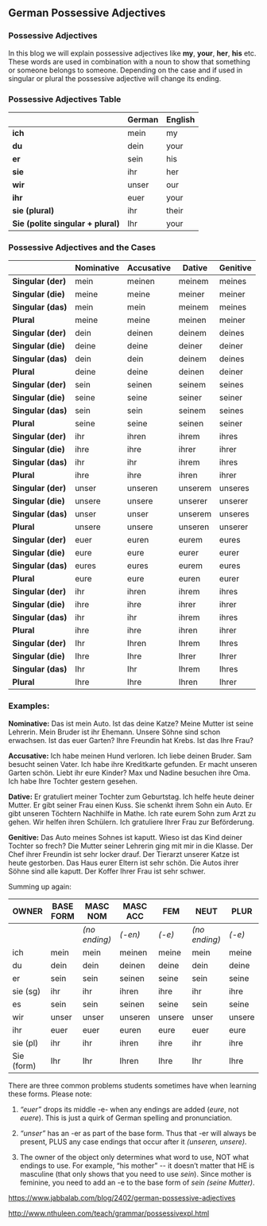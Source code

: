 ## German Possessive Adjectives

### Possessive Adjectives

In this blog we will explain possessive adjectives like **my**, **your**, **her**, **his** etc. These words are used in combination with a noun to show that something or someone belongs to someone. Depending on the case and if used in singular or plural the possessive adjective will change its ending. 

 

### Possessive Adjectives Table

|                                    | **German** | **English** |
| ---------------------------------- | ---------- | ----------- |
| **ich**                            | mein       | my          |
| **du**                             | dein       | your        |
| **er**                             | sein       | his         |
| **sie**                            | ihr        | her         |
| **wir**                            | unser      | our         |
| **ihr**                            | euer       | your        |
| **sie (plural)**                   | ihr        | their       |
| **Sie (polite singular + plural)** | Ihr        | your        |

 

### Possessive Adjectives and the Cases

|                    | **Nominative** | **Accusative** | **Dative** | **Genitive** |
| ------------------ | -------------- | -------------- | ---------- | ------------ |
| **Singular (der)** | mein           | meinen         | meinem     | meines       |
| **Singular (die)** | meine          | meine          | meiner     | meiner       |
| **Singular (das)** | mein           | mein           | meinem     | meines       |
| **Plural**         | meine          | meine          | meinen     | meiner       |
| **Singular (der)** | dein           | deinen         | deinem     | deines       |
| **Singular (die)** | deine          | deine          | deiner     | deiner       |
| **Singular (das)** | dein           | dein           | deinem     | deines       |
| **Plural**         | deine          | deine          | deinen     | deiner       |
| **Singular (der)** | sein           | seinen         | seinem     | seines       |
| **Singular (die)** | seine          | seine          | seiner     | seiner       |
| **Singular (das)** | sein           | sein           | seinem     | seines       |
| **Plural**         | seine          | seine          | seinen     | seiner       |
| **Singular (der)** | ihr            | ihren          | ihrem      | ihres        |
| **Singular (die)** | ihre           | ihre           | ihrer      | ihrer        |
| **Singular (das)** | ihr            | ihr            | ihrem      | ihres        |
| **Plural**         | ihre           | ihre           | ihren      | ihrer        |
| **Singular (der)** | unser          | unseren        | unserem    | unseres      |
| **Singular (die)** | unsere         | unsere         | unserer    | unserer      |
| **Singular (das)** | unser          | unser          | unserem    | unseres      |
| **Plural**         | unsere         | unsere         | unseren    | unserer      |
| **Singular (der)** | euer           | euren          | eurem      | eures        |
| **Singular (die)** | eure           | eure           | eurer      | eurer        |
| **Singular (das)** | eures          | eures          | eurem      | eures        |
| **Plural**         | eure           | eure           | euren      | eurer        |
| **Singular (der)** | ihr            | ihren          | ihrem      | ihres        |
| **Singular (die)** | ihre           | ihre           | ihrer      | ihrer        |
| **Singular (das)** | ihr            | ihr            | ihrem      | ihres        |
| **Plural**         | ihre           | ihre           | ihren      | ihrer        |
| **Singular (der)** | Ihr            | Ihren          | Ihrem      | Ihres        |
| **Singular (die)** | Ihre           | Ihre           | Ihrer      | Ihrer        |
| **Singular (das)** | Ihr            | Ihr            | Ihrem      | Ihres        |
| **Plural**         | Ihre           | Ihre           | Ihren      | Ihrer        |

 

### Examples:

**Nominative:**
Das ist mein Auto.
Ist das deine Katze?
Meine Mutter ist seine Lehrerin.
Mein Bruder ist ihr Ehemann.
Unsere Söhne sind schon erwachsen.
Ist das euer Garten?
Ihre Freundin hat Krebs.
Ist das Ihre Frau?

**Accusative:**
Ich habe meinen Hund verloren.
Ich liebe deinen Bruder.
Sam besucht seinen Vater.
Ich habe ihre Kreditkarte gefunden.
Er macht unseren Garten schön.
Liebt ihr eure Kinder?
Max und Nadine besuchen ihre Oma.
Ich habe Ihre Tochter gestern gesehen.

**Dative:**
Er gratuliert meiner Tochter zum Geburtstag.
Ich helfe heute deiner Mutter.
Er gibt seiner Frau einen Kuss.
Sie schenkt ihrem Sohn ein Auto.
Er gibt unseren Töchtern Nachhilfe in Mathe.
Ich rate eurem Sohn zum Arzt zu gehen.
Wir helfen ihren Schülern.
Ich gratuliere Ihrer Frau zur Beförderung.

**Genitive:**
Das Auto meines Sohnes ist kaputt.
Wieso ist das Kind deiner Tochter so frech?
Die Mutter seiner Lehrerin ging mit mir in die Klasse.
Der Chef ihrer Freundin ist sehr locker drauf.
Der Tierarzt unserer Katze ist heute gestorben.
Das Haus eurer Eltern ist sehr schön.
Die Autos ihrer Söhne sind alle kaputt.
Der Koffer Ihrer Frau ist sehr schwer.

Summing up again:

| OWNER      | BASE FORM | MASC NOM      | MASC ACC | FEM    | NEUT          | PLUR   |
| ---------- | --------- | ------------- | -------- | ------ | ------------- | ------ |
|            |           | *(no ending)* | *(-en)*  | *(-e)* | *(no ending)* | *(-e)* |
| ich        | mein      | mein          | meinen   | meine  | mein          | meine  |
| du         | dein      | dein          | deinen   | deine  | dein          | deine  |
| er         | sein      | sein          | seinen   | seine  | sein          | seine  |
| sie (sg)   | ihr       | ihr           | ihren    | ihre   | ihr           | ihre   |
| es         | sein      | sein          | seinen   | seine  | sein          | seine  |
| wir        | unser     | unser         | unseren  | unsere | unser         | unsere |
| ihr        | euer      | euer          | euren    | eure   | euer          | eure   |
| sie (pl)   | ihr       | ihr           | ihren    | ihre   | ihr           | ihre   |
| Sie (form) | Ihr       | Ihr           | Ihren    | Ihre   | Ihr           | Ihre   |



There are three common problems students sometimes have when learning these forms. Please note:

1) *“euer”* drops its middle -e- when any endings are added (*eure*, not *euere*). This is just a quirk of German spelling and pronunciation.

2) *“unser”* has an -er as part of the base form. Thus that -er will always be present, PLUS any case endings that occur after it *(unseren, unsere)*.

3) The owner of the object only determines what word to use, NOT what endings to use. For example, “his mother” -- it doesn’t matter that HE is masculine (that only shows that you need to use *sein*). Since mother is feminine, you need to add an -e to the base form of *sein (seine Mutter)*.

https://www.jabbalab.com/blog/2402/german-possessive-adjectives

http://www.nthuleen.com/teach/grammar/possessivexpl.html